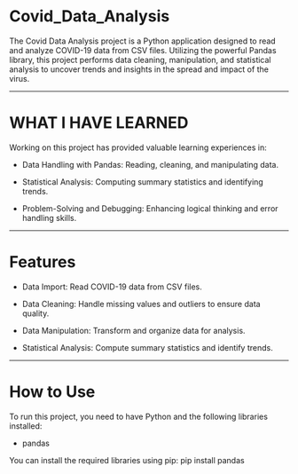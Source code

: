 # Covid_Data_Analysis


The Covid Data Analysis project is a Python application designed to read and analyze COVID-19 data from CSV files. Utilizing the powerful Pandas library, this project performs data cleaning, manipulation, and statistical analysis to uncover trends and insights in the spread and impact of the virus.

________________________________________________

# WHAT I HAVE LEARNED


Working on this project has provided valuable learning experiences in:

- Data Handling with Pandas: Reading, cleaning, and manipulating data.

- Statistical Analysis: Computing summary statistics and identifying trends.

- Problem-Solving and Debugging: Enhancing logical thinking and error handling skills.

________________________________________________

# Features


- Data Import: Read COVID-19 data from CSV files.

- Data Cleaning: Handle missing values and outliers to ensure data quality.

- Data Manipulation: Transform and organize data for analysis.

- Statistical Analysis: Compute summary statistics and identify trends.

____________________________________________________

# How to Use

To run this project, you need to have Python and the following libraries installed:

- pandas

You can install the required libraries using pip:
    pip install pandas